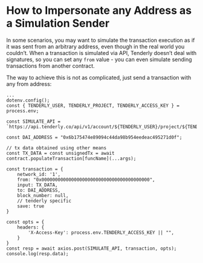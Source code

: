 # How to Impersonate any Address as a Simulation Sender

In some scenarios, you may want to simulate the transaction execution as if it was sent from an arbitrary address, even though in the real world you couldn’t. When a transaction is simulated via API, Tenderly doesn’t deal with signatures, so you can set any `from` value - you can even simulate sending transactions from another contract.

The way to achieve this is not as complicated, just send a transaction with any from address:

```tsx
...
dotenv.config();
const { TENDERLY_USER, TENDERLY_PROJECT, TENDERLY_ACCESS_KEY } = process.env;

const SIMULATE_API = `https://api.tenderly.co/api/v1/account/${TENDERLY_USER}/project/${TENDERLY_PROJECT}/simulate`

const DAI_ADDRESS = "0x6b175474e89094c44da98b954eedeac495271d0f";

// tx data obtained using other means
const TX_DATA = const unsignedTx = await contract.populateTransaction[funcName](...args);

const transaction = {
    network_id: '1',
    from: "0x0000000000000000000000000000000000000000",
    input: TX_DATA,
    to: DAI_ADDRESS,
    block_number: null,
    // tenderly specific
    save: true
}

const opts = {
    headers: {
        'X-Access-Key': process.env.TENDERLY_ACCESS_KEY || "",
    }
}
const resp = await axios.post(SIMULATE_API, transaction, opts);
console.log(resp.data);
```
